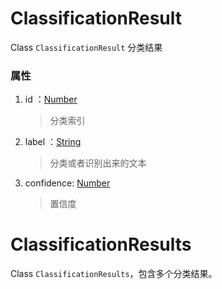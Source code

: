 # ClassificationResult

Class `ClassificationResult` 分类结果

### 属性

1. id ：[Number](../types/Number.md)

    > 分类索引

2. label ：[String](../types/String.md)

    > 分类或者识别出来的文本

3. confidence: [Number](../types/Number.md)

    > 置信度
# ClassificationResults

Class `ClassificationResults`，包含多个分类结果。
